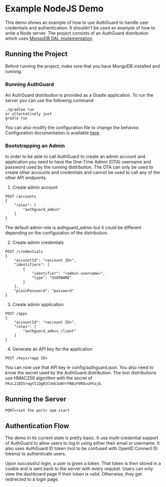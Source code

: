 # Example NodeJS Demo
This demo shows an example of how to use AuthGuard to handle user credentials
and authentication. It shouldn't be used an example of how to write a Node server.
The project consists of an AuthGuard distribution which uses [MongoDB DAL
implementation](https://github.com/AuthGuard/Mongo-DAL).

## Running the Project
Before running the project, make sure that you have MongoDB installed and running.

### Running AuthGuard
An AuthGuard distribution is provided as a Gradle application. To run the server
you can use the following command
```
./gradlew run
or alternatively just
gradle run
```

You can also modify the configuration file to change the behavior. Configuration
documentation is available [here](https://authguard.github.io/config/).

### Bootstrapping an Admin
In order to be able to call AuthGuard to create an admin account and application
you need to have the One-Time Admin (OTA) username and password used by the
running distribution. The OTA can only be used to create other accounts and
credentials and cannot be used to call any of the other API endpoints.

1. Create admin account
```
POST /accounts
{
	"roles": [
		"authguard_admin"
	]
}
```
The default admin role is authguard_admin but it could be different depending
on the configuration of the distribution.

2. Create admin credentials
```
POST /credentials
{
	"accountId": "<account ID>",
	"identifiers": [
		{
			"identifier": "<admin username>",
			"type": "USERNAME"
		}
	],
	"plainPassword": "password"
}
```

3. Create admin application
```
POST /apps
{
	"accountId": "<account ID>",
	"roles": [
		"authguard_admin_client"
	]
}
```

4. Generate an API key for the application
```
POST /keys/<app ID>
```
You can now use that API key in config/authguard.json. You also need to know the
secret used by the AuthGuard distribution. The test distributions use HMAC256
algorithm with the secret of `FKvL11DI5rwgt51QgB3CVob3oWYrFNBzF0ROvu9Yaj8`.

## Running the Server
`PORT=<set the port> npm start`

## Authentication Flow
The demo in its current state is pretty basic. It use multi-credential support
of AuthGuard to allow users to log in using either their email or username. It
also uses AuthGuard ID token (not to be confused with OpenID Connect ID tokens)
to authenticate users.

Upon successful login, a user is given a token. That token is then stored in a
cookie and is sent back to the server with every request. Users can only view
the dashboard page if their token is valid. Otherwise, they get redirected to a
login page.

